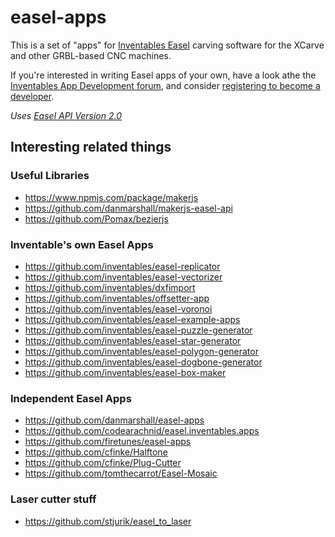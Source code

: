 # easel-apps

This is a set of "apps" for [Inventables Easel](http://http://easel.inventables.com/) carving software for the XCarve and other GRBL-based CNC machines.

If you're interested in writing Easel apps of your own, have a look athe the [Inventables App Development forum](https://discuss.inventables.com/c/easel/app-development), and consider [registering to become a developer](http://goo.gl/forms/8RoPg8TfZ2112).

*Uses [Easel API Version 2.0](http://developer.easel.com/)*

## Interesting related things

### Useful Libraries
* https://www.npmjs.com/package/makerjs
* https://github.com/danmarshall/makerjs-easel-api
* https://github.com/Pomax/bezierjs

### Inventable's own Easel Apps
* https://github.com/inventables/easel-replicator
* https://github.com/inventables/easel-vectorizer
* https://github.com/inventables/dxfimport
* https://github.com/inventables/offsetter-app
* https://github.com/inventables/easel-voronoi
* https://github.com/inventables/easel-example-apps
* https://github.com/inventables/easel-puzzle-generator
* https://github.com/inventables/easel-star-generator
* https://github.com/inventables/easel-polygon-generator
* https://github.com/inventables/easel-dogbone-generator
* https://github.com/inventables/easel-box-maker

### Independent Easel Apps
* https://github.com/danmarshall/easel-apps
* https://github.com/codearachnid/easel.inventables.apps
* https://github.com/firetunes/easel-apps
* https://github.com/cfinke/Halftone
* https://github.com/cfinke/Plug-Cutter
* https://github.com/tomthecarrot/Easel-Mosaic

### Laser cutter stuff
* https://github.com/stjurik/easel_to_laser